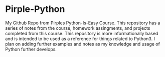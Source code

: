 # Pirple-Python
My Github Repo from Pirples Python-Is-Easy Course. This repository has a series of notes from the course, homework assingments, and projects completed from this
course. This repository is more informationally based and is intended to be used as a reference for things related to Python3. I plan on adding further examples
and notes as my knowledge and usage of Python further develops.
